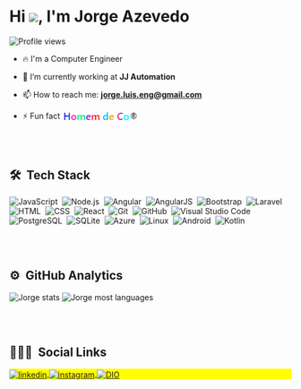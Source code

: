 
<h1 align="left">Hi <img src="https://raw.githubusercontent.com/kaueMarques/kaueMarques/master/hi.gif" width="30px">, I'm Jorge Azevedo</h1>
<p align="left"> <img src="https://komarev.com/ghpvc/?username=JLAJ5&color=yellow" alt="Profile views" /> </p>

- 🔥 I'm a Computer Engineer 

- 🔭 I’m currently working at **JJ Automation**

- 📫 How to reach me: <strong><a href="mailto:jorge.luis.eng@gmail.com">jorge.luis.eng@gmail.com</a></strong>

- ⚡ Fun fact <img align="center" width="137" height="20" src="https://github.com/JLAJ5/JLAJ5/blob/main/HomenDeCor.png">

<br><br>

## 🛠 &nbsp;Tech Stack

![JavaScript](https://img.shields.io/badge/-JavaScript-05122A?style=flat&logo=javascript)&nbsp;
![Node.js](https://img.shields.io/badge/-Node.js-05122A?style=flat&logo=node.js)&nbsp;
![Angular](https://img.shields.io/badge/-Angular-05122A?style=flat&logo=angular&logoColor=DD0031)&nbsp;
![AngularJS](https://img.shields.io/badge/-AngularJS-05122A?style=flat&logo=angularjs&logoColor=E23237)&nbsp;
![Bootstrap](https://img.shields.io/badge/-Bootstrap-05122A?style=flat&logo=bootstrap&logoColor=563D7C)&nbsp;
![Laravel](https://img.shields.io/badge/-Laravel-05122A?style=flat&logo=laravel&logoColor=FF2D20)&nbsp;
![HTML](https://img.shields.io/badge/-HTML-05122A?style=flat&logo=HTML5)&nbsp;
![CSS](https://img.shields.io/badge/-CSS-05122A?style=flat&logo=CSS3&logoColor=1572B6)&nbsp;
![React](https://img.shields.io/badge/-React-05122A?style=flat&logo=react)&nbsp;
![Git](https://img.shields.io/badge/-Git-05122A?style=flat&logo=git)&nbsp;
![GitHub](https://img.shields.io/badge/-GitHub-05122A?style=flat&logo=github)&nbsp;
![Visual Studio Code](https://img.shields.io/badge/-Visual%20Studio%20Code-05122A?style=flat&logo=visual-studio-code&logoColor=007ACC)&nbsp;
![PostgreSQL](https://img.shields.io/badge/-PostgreSQL-05122A?style=flat&logo=postgresql)&nbsp;
![SQLite](https://img.shields.io/badge/-SQLite-05122A?style=flat&logo=sqlite)&nbsp;
![Azure](https://img.shields.io/badge/-Microsoft_Azure-05122A?style=flat&logo=microsoft-azure&logoColor=0089D6)&nbsp;
![Linux](https://img.shields.io/badge/Linux-E34F26?style=flat&logo=linux&logoColor=black)&nbsp;
![Android](https://img.shields.io/badge/Android-05122A?style=flat&logo=android&logoColor=3DDC84)&nbsp;
![Kotlin](https://img.shields.io/badge/Kotlin-05122A?style=flat&logo=kotlin&logoColor=0095D5)&nbsp;

<br><br>

## ⚙️ &nbsp;GitHub Analytics

<p align="left">
<img width="530em" src="https://github-readme-stats.vercel.app/api?username=JLAJ5&show_icons=true&theme=vision-friendly-dark" alt="Jorge stats"/>
<img width="530em" src="https://github-readme-stats.vercel.app/api/top-langs/?username=JLAJ5&layout=compact&theme=vision-friendly-dark" alt="Jorge most languages"/>
</p>

<br><br>

## 👨🏽‍🦲 &nbsp;Social Links

<p align="left" style="background:yellow">
<a href="https://www.linkedin.com/in/jorge-azevedo-ab8b4b43/" target="_blank">
  <img align="center" src="https://img.shields.io/badge/-JorgeAzevedo-05122A?style=flat&logo=linkedin" alt="linkedin"/>
</a>
<a href="https://www.instagram.com/jorge.luis.eng/" target="_blank">
 <img align="center" src="https://img.shields.io/badge/-JorgeAzevedo-05122A?style=flat&logo=instagram" alt="instagram"/>
</a>
<a href="https://web.dio.me/users/jorge_luis_eng?tab=achievements" target="_blank">
 <img align="center" src="https://img.shields.io/badge/-JorgeAzevedo-05122A?style=flat&logo=counter-strike" alt="DIO"/>
</a>
</p>
